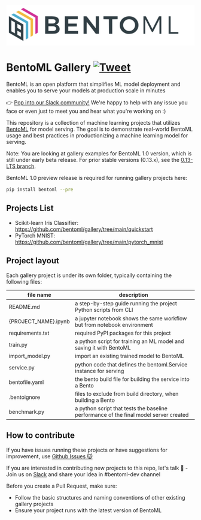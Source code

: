 [<img src="https://raw.githubusercontent.com/bentoml/BentoML/main/docs/source/_static/img/bentoml-readme-header.jpeg" width="600px" margin-left="-5px">](https://github.com/bentoml/BentoML)

# BentoML Gallery  [![Tweet](https://img.shields.io/twitter/url/http/shields.io.svg?style=social)](https://twitter.com/intent/tweet?text=BentoML:%20The%20Unified%20Model%20Serving%20Framework%20&url=https://github.com/bentoml&via=bentomlai&hashtags=mlops,bentoml)

BentoML is an open platform that simplifies ML model deployment and enables you to serve your models at production scale in minutes

👉 [Pop into our Slack community!](https://join.slack.bentoml.org) We're happy to help with any issue you face or even just to meet you and hear what you're working on :)

This repository is a collection of machine learning projects that utilizes [BentoML](https://github.com/bentoml/BentoML)
for model serving. The goal is to demonstrate real-world BentoML usage and best practices in
productionizing a machine learning model for serving.

Note: You are looking at gallery examples for BentoML 1.0 version, which is still under early beta release. 
For prior stable versions (0.13.x), see the [0.13-LTS branch](https://github.com/bentoml/gallery/tree/0.13-LTS).


BentoML 1.0 preview release is required for running gallery projects here:

```bash
pip install bentoml --pre
```


## Projects List

* Scikit-learn Iris Classifier: https://github.com/bentoml/gallery/tree/main/quickstart
* PyTorch MNIST: https://github.com/bentoml/gallery/tree/main/pytorch_mnist


## Project layout

Each gallery project is under its own folder, typically containing the following files:

| file name | description |
| --- | --- |
| README.md | a step-by-step guide running the project Python scripts from CLI |
| {PROJECT_NAME}.ipynb | a jupyter notebook shows the same workflow but from notebook environment |
| requirements.txt | required PyPI packages for this project |
| train.py | a python script for training an ML model and saving it with BentoML |
| import_model.py | import an existing trained model to BentoML |
| service.py | python code that defines the bentoml.Service instance for serving |
| bentofile.yaml | the bento build file for building the service into a Bento |
| .bentoignore | files to exclude from build directory, when building a Bento |
| benchmark.py | a python script that tests the baseline performance of the final model server created |


## How to contribute

If you have issues running these projects or have suggestions for improvement, use [Github Issues 🐱](https://github.com/bentoml/gallery/issues/new)

If you are interested in contributing new projects to this repo, let's talk 🥰 - Join us on [Slack](https://join.slack.com/t/bentoml/shared_invite/enQtNjcyMTY3MjE4NTgzLTU3ZDc1MWM5MzQxMWQxMzJiNTc1MTJmMzYzMTYwMjQ0OGEwNDFmZDkzYWQxNzgxYWNhNjAxZjk4MzI4OGY1Yjg) and share your idea in #bentoml-dev channel

Before you create a Pull Request, make sure:
* Follow the basic structures and naming conventions of other existing gallery projects
* Ensure your project runs with the latest version of BentoML

